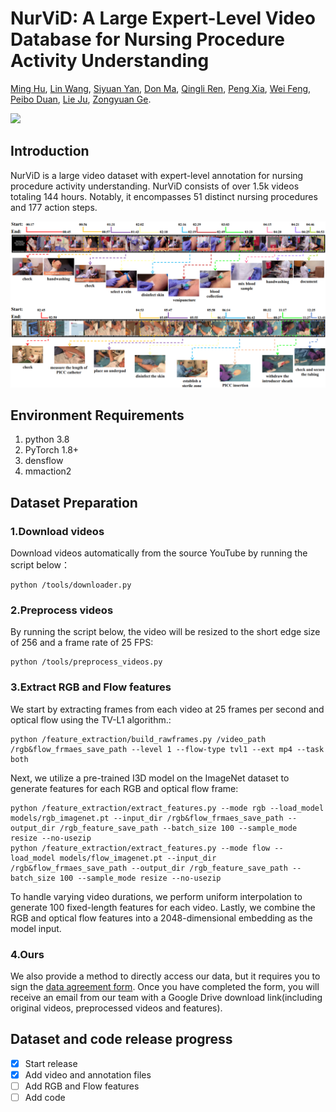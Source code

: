 # NurViD: A Large Expert-Level Video Database for Nursing Procedure Activity Understanding
[Ming Hu](https://minghu0830.github.io/), [Lin Wang](https://wanglin-research.com/), [Siyuan Yan](https://github.com/SiyuanYan1), [Don Ma](), [Qingli Ren](), [Peng Xia](https://peng-xia.site/), [Wei Feng](https://fengweie.github.io/), [Peibo Duan](https://scholar.google.com/citations?user=wdIMVqsAAAAJ&hl=zh-CN), [Lie Ju](), [Zongyuan Ge](https://zongyuange.github.io/).

<a href=''><img src='https://img.shields.io/badge/Paper-Arxiv-red'></a>

## Introduction
NurViD is a large video dataset with expert-level annotation for nursing procedure activity understanding. NurViD consists of over 1.5k videos totaling 144 hours. Notably, it encompasses 51 distinct nursing procedures and 177 action steps.

![demo](./localization.png)

## Environment Requirements
1. python 3.8
2. PyTorch 1.8+
3. densflow
4. mmaction2

## Dataset Preparation

### 1.Download videos
Download videos automatically from the source YouTube by running the script below：
```
python /tools/downloader.py
```
### 2.Preprocess videos
By running the script below, the video will be resized to the short edge size of 256 and a frame rate of 25 FPS:
```
python /tools/preprocess_videos.py
```
### 3.Extract RGB and Flow features
We start by extracting frames from each video at 25 frames per second and optical flow using the TV-L1 algorithm.:
```
python /feature_extraction/build_rawframes.py /video_path /rgb&flow_frmaes_save_path --level 1 --flow-type tvl1 --ext mp4 --task both
```
Next, we utilize a pre-trained I3D model on the ImageNet dataset to generate features for each RGB and optical flow frame:
```
python /feature_extraction/extract_features.py --mode rgb --load_model models/rgb_imagenet.pt --input_dir /rgb&flow_frmaes_save_path --output_dir /rgb_feature_save_path --batch_size 100 --sample_mode resize --no-usezip
python /feature_extraction/extract_features.py --mode flow --load_model models/flow_imagenet.pt --input_dir /rgb&flow_frmaes_save_path --output_dir /rgb_feature_save_path --batch_size 100 --sample_mode resize --no-usezip
```
To handle varying video durations, we perform uniform interpolation to generate 100 fixed-length features for each video. Lastly, we combine the RGB and optical flow features into a 2048-dimensional embedding as the model input.

### 4.Ours
We also provide a method to directly access our data, but it requires you to sign the [data agreement form](). Once you have completed the form, you will receive an email from our team with a Google Drive download link(including original videos, preprocessed videos and features).

## Dataset and code release progress
- [x] Start release
- [x] Add video and annotation files
- [ ] Add RGB and Flow features
- [ ] Add code

